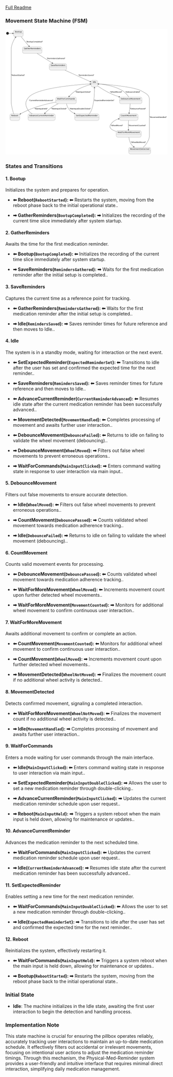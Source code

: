 [Full Readme](README.md)

### Movement State Machine (FSM)

![Diagram](state-machine-planttext.uml.png)

### States and Transitions

#### 1. Bootup
Initializes the system and prepares for operation.  


 - **⬅ Reboot(`RebootStarted`): ⬅** Restarts the system, moving from the reboot phase back to the initial operational state..

 - **➡ GatherReminders(`BootupCompleted`): ➡** Initializes the recording of the current time slice immediately after system startup.
#### 2. GatherReminders
Awaits the time for the first medication reminder.  


 - **⬅ Bootup(`BootupCompleted`): ⬅** Initializes the recording of the current time slice immediately after system startup.

 - **➡ SaveReminders(`RemindersGathered`): ➡** Waits for the first medication reminder after the initial setup is completed..
#### 3. SaveReminders
Captures the current time as a reference point for tracking.  


 - **⬅ GatherReminders(`RemindersGathered`): ⬅** Waits for the first medication reminder after the initial setup is completed..

 - **➡ Idle(`RemindersSaved`): ➡** Saves reminder times for future reference and then moves to Idle..
#### 4. Idle
The system is in a standby mode, waiting for interaction or the next event.  


 - **⬅ SetExpectedReminder(`ExpectedReminderSet`): ⬅** Transitions to idle after the user has set and confirmed the expected time for the next reminder..
 - **⬅ SaveReminders(`RemindersSaved`): ⬅** Saves reminder times for future reference and then moves to Idle..
 - **⬅ AdvanceCurrentReminder(`CurrentReminderAdvanced`): ⬅** Resumes idle state after the current medication reminder has been successfully advanced..
 - **⬅ MovementDetected(`MovementHandled`): ⬅** Completes processing of movement and awaits further user interaction..
 - **⬅ DebounceMovement(`DebounceFailed`): ⬅** Returns to idle on failing to validate the wheel movement (debouncing)..

 - **➡ DebounceMovement(`WheelMoved`): ➡** Filters out false wheel movements to prevent erroneous operations..
 - **➡ WaitForCommands(`MainInputClicked`): ➡** Enters command waiting state in response to user interaction via main input..
#### 5. DebounceMovement
Filters out false movements to ensure accurate detection.  


 - **⬅ Idle(`WheelMoved`): ⬅** Filters out false wheel movements to prevent erroneous operations..

 - **➡ CountMovement(`DebouncePassed`): ➡** Counts validated wheel movement towards medication adherence tracking..
 - **➡ Idle(`DebounceFailed`): ➡** Returns to idle on failing to validate the wheel movement (debouncing)..
#### 6. CountMovement
Counts valid movement events for processing.  


 - **⬅ DebounceMovement(`DebouncePassed`): ⬅** Counts validated wheel movement towards medication adherence tracking..
 - **⬅ WaitForMoreMovement(`WheelMoved`): ⬅** Increments movement count upon further detected wheel movements..

 - **➡ WaitForMoreMovement(`MovementCounted`): ➡** Monitors for additional wheel movement to confirm continuous user interaction..
#### 7. WaitForMoreMovement
Awaits additional movement to confirm or complete an action.  


 - **⬅ CountMovement(`MovementCounted`): ⬅** Monitors for additional wheel movement to confirm continuous user interaction..

 - **➡ CountMovement(`WheelMoved`): ➡** Increments movement count upon further detected wheel movements..
 - **➡ MovementDetected(`WheelNotMoved`): ➡** Finalizes the movement count if no additional wheel activity is detected..
#### 8. MovementDetected
Detects confirmed movement, signaling a completed interaction.  


 - **⬅ WaitForMoreMovement(`WheelNotMoved`): ⬅** Finalizes the movement count if no additional wheel activity is detected..

 - **➡ Idle(`MovementHandled`): ➡** Completes processing of movement and awaits further user interaction..
#### 9. WaitForCommands
Enters a mode waiting for user commands through the main interface.  


 - **⬅ Idle(`MainInputClicked`): ⬅** Enters command waiting state in response to user interaction via main input..

 - **➡ SetExpectedReminder(`MainInputDoubleClicked`): ➡** Allows the user to set a new medication reminder through double-clicking..
 - **➡ AdvanceCurrentReminder(`MainInputClicked`): ➡** Updates the current medication reminder schedule upon user request..
 - **➡ Reboot(`MainInputHeld`): ➡** Triggers a system reboot when the main input is held down, allowing for maintenance or updates..
#### 10. AdvanceCurrentReminder
Advances the medication reminder to the next scheduled time.  


 - **⬅ WaitForCommands(`MainInputClicked`): ⬅** Updates the current medication reminder schedule upon user request..

 - **➡ Idle(`CurrentReminderAdvanced`): ➡** Resumes idle state after the current medication reminder has been successfully advanced..
#### 11. SetExpectedReminder
Enables setting a new time for the next medication reminder.  


 - **⬅ WaitForCommands(`MainInputDoubleClicked`): ⬅** Allows the user to set a new medication reminder through double-clicking..

 - **➡ Idle(`ExpectedReminderSet`): ➡** Transitions to idle after the user has set and confirmed the expected time for the next reminder..
#### 12. Reboot
Reinitializes the system, effectively restarting it.  


 - **⬅ WaitForCommands(`MainInputHeld`): ⬅** Triggers a system reboot when the main input is held down, allowing for maintenance or updates..

 - **➡ Bootup(`RebootStarted`): ➡** Restarts the system, moving from the reboot phase back to the initial operational state..


### Initial State
- **Idle**: The machine initializes in the Idle state, awaiting the first user interaction to begin the detection and handling process.

### Implementation Note
This state machine is crucial for ensuring the pillbox operates reliably, accurately tracking user interactions to maintain an up-to-date medication schedule. It effectively filters out accidental or irrelevant movements, focusing on intentional user actions to adjust the medication reminder timings. Through this mechanism, the Physical-Med-Reminder system provides a user-friendly and intuitive interface that requires minimal direct interaction, simplifying daily medication management.
